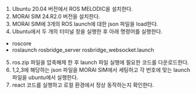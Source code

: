 
1. Ubuntu 20.04 버전에서 ROS MELODIC을 설치한다.
2. MORAI SIM 24.R2.0 버전을 설치한다.
3. MORAI SIM에 3개의 ROS launch에 대한 json 파일을 load한다.
4. Ubuntu에서 두 개의 터미널 창을 실행한 후 아래 명령어를 실행한다.

- roscore
- roslaunch rosbridge_server rosbridge_websocket.launch

5. ros.zip 파일을 압축해제 한 후 launch 파일 실행에 필요한 코드를 다운로드한다.
6. 1,2,3에 해당하는 json 파일을 MORAI SIM에서 세팅하고 각 번호에 맞는 launch 파일을 ubuntu에서 실행한다.
7. react 코드를 실행하고 로컬 환경에서 정상 동작하는지 확인한다.
